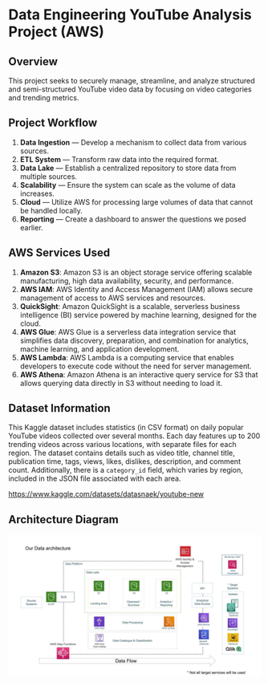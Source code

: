 # Data Engineering YouTube Analysis Project (AWS)

## Overview

This project seeks to securely manage, streamline, and analyze structured and semi-structured YouTube video data by focusing on video categories and trending metrics.

## Project Workflow
1. **Data Ingestion** — Develop a mechanism to collect data from various sources.
2. **ETL System** — Transform raw data into the required format.
3. **Data Lake** — Establish a centralized repository to store data from multiple sources.
4. **Scalability** — Ensure the system can scale as the volume of data increases.
5. **Cloud** — Utilize AWS for processing large volumes of data that cannot be handled locally.
6. **Reporting** — Create a dashboard to answer the questions we posed earlier.

## AWS Services Used
1. **Amazon S3**: Amazon S3 is an object storage service offering scalable manufacturing, high data availability, security, and performance.
2. **AWS IAM**: AWS Identity and Access Management (IAM) allows secure management of access to AWS services and resources.
3. **QuickSight**: Amazon QuickSight is a scalable, serverless business intelligence (BI) service powered by machine learning, designed for the cloud.
4. **AWS Glue**: AWS Glue is a serverless data integration service that simplifies data discovery, preparation, and combination for analytics, machine learning, and application development.
5. **AWS Lambda**: AWS Lambda is a computing service that enables developers to execute code without the need for server management.
6. **AWS Athena**: Amazon Athena is an interactive query service for S3 that allows querying data directly in S3 without needing to load it.

## Dataset Information
This Kaggle dataset includes statistics (in CSV format) on daily popular YouTube videos collected over several months. Each day features up to 200 trending videos across various locations, with separate files for each region. The dataset contains details such as video title, channel title, publication time, tags, views, likes, dislikes, description, and comment count. Additionally, there is a `category_id` field, which varies by region, included in the JSON file associated with each area.

https://www.kaggle.com/datasets/datasnaek/youtube-new

## Architecture Diagram
<img src="architecture.jpeg">